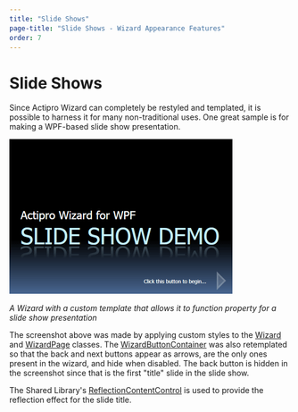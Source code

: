 ```yaml
---
title: "Slide Shows"
page-title: "Slide Shows - Wizard Appearance Features"
order: 7
---
```

# Slide Shows

Since Actipro Wizard can completely be restyled and templated, it is possible to harness it for many non-traditional uses.  One great sample is for making a WPF-based slide show presentation.

![Screenshot](../images/slide-show-title.gif)

*A Wizard with a custom template that allows it to function property for a slide show presentation*

The screenshot above was made by applying custom styles to the [Wizard](xref:@ActiproUIRoot.Controls.Wizard.Wizard) and [WizardPage](xref:@ActiproUIRoot.Controls.Wizard.WizardPage) classes.  The [WizardButtonContainer](xref:@ActiproUIRoot.Controls.Wizard.WizardButtonContainer) was also retemplated so that the back and next buttons appear as arrows, are the only ones present in the wizard, and hide when disabled.  The back button is hidden in the screenshot since that is the first "title" slide in the slide show.

The Shared Library's [ReflectionContentControl](xref:@ActiproUIRoot.Controls.ReflectionContentControl) is used to provide the reflection effect for the slide title.
